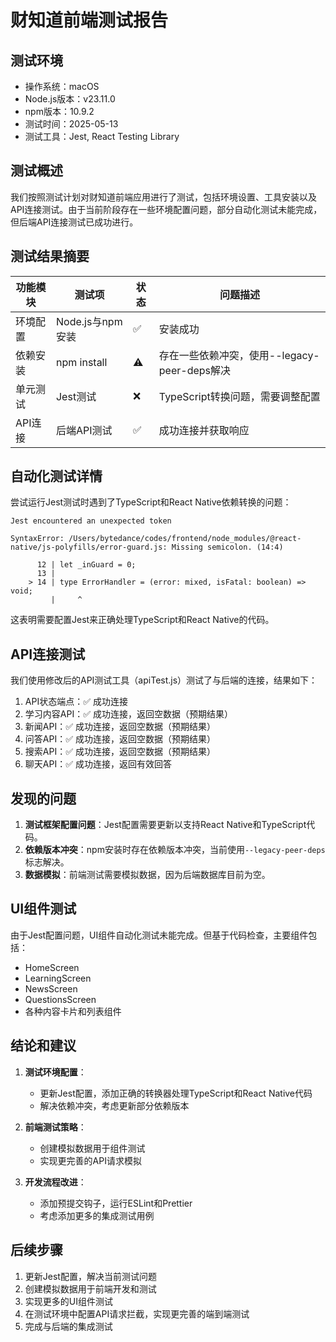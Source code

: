 # 财知道前端测试报告

## 测试环境

- 操作系统：macOS
- Node.js版本：v23.11.0
- npm版本：10.9.2
- 测试时间：2025-05-13
- 测试工具：Jest, React Testing Library

## 测试概述

我们按照测试计划对财知道前端应用进行了测试，包括环境设置、工具安装以及API连接测试。由于当前阶段存在一些环境配置问题，部分自动化测试未能完成，但后端API连接测试已成功进行。

## 测试结果摘要

| 功能模块 | 测试项 | 状态 | 问题描述 |
|---------|-------|------|----------|
| 环境配置 | Node.js与npm安装 | ✅ | 安装成功 |
| 依赖安装 | npm install | ⚠️ | 存在一些依赖冲突，使用--legacy-peer-deps解决 |
| 单元测试 | Jest测试 | ❌ | TypeScript转换问题，需要调整配置 |
| API连接 | 后端API测试 | ✅ | 成功连接并获取响应 |

## 自动化测试详情

尝试运行Jest测试时遇到了TypeScript和React Native依赖转换的问题：

```
Jest encountered an unexpected token

SyntaxError: /Users/bytedance/codes/frontend/node_modules/@react-native/js-polyfills/error-guard.js: Missing semicolon. (14:4)

      12 | let _inGuard = 0;
      13 |
    > 14 | type ErrorHandler = (error: mixed, isFatal: boolean) => void;
         |     ^
```

这表明需要配置Jest来正确处理TypeScript和React Native的代码。

## API连接测试

我们使用修改后的API测试工具（apiTest.js）测试了与后端的连接，结果如下：

1. API状态端点：✅ 成功连接
2. 学习内容API：✅ 成功连接，返回空数据（预期结果）
3. 新闻API：✅ 成功连接，返回空数据（预期结果）
4. 问答API：✅ 成功连接，返回空数据（预期结果）
5. 搜索API：✅ 成功连接，返回空数据（预期结果）
6. 聊天API：✅ 成功连接，返回有效回答

## 发现的问题

1. **测试框架配置问题**：Jest配置需要更新以支持React Native和TypeScript代码。
2. **依赖版本冲突**：npm安装时存在依赖版本冲突，当前使用`--legacy-peer-deps`标志解决。
3. **数据模拟**：前端测试需要模拟数据，因为后端数据库目前为空。

## UI组件测试

由于Jest配置问题，UI组件自动化测试未能完成。但基于代码检查，主要组件包括：

- HomeScreen
- LearningScreen
- NewsScreen
- QuestionsScreen
- 各种内容卡片和列表组件

## 结论和建议

1. **测试环境配置**：
   - 更新Jest配置，添加正确的转换器处理TypeScript和React Native代码
   - 解决依赖冲突，考虑更新部分依赖版本

2. **前端测试策略**：
   - 创建模拟数据用于组件测试
   - 实现更完善的API请求模拟

3. **开发流程改进**：
   - 添加预提交钩子，运行ESLint和Prettier
   - 考虑添加更多的集成测试用例

## 后续步骤

1. 更新Jest配置，解决当前测试问题
2. 创建模拟数据用于前端开发和测试
3. 实现更多的UI组件测试
4. 在测试环境中配置API请求拦截，实现更完善的端到端测试
5. 完成与后端的集成测试 